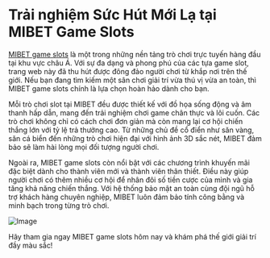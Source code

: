 # Trải nghiệm Sức Hút Mới Lạ tại MIBET Game Slots

[MIBET game slots](https://www.mibet.com/) là một trong những nền tảng trò chơi trực tuyến hàng đầu tại khu vực châu Á. Với sự đa dạng và phong phú của các tựa game slot, trang web này đã thu hút được đông đảo người chơi từ khắp nơi trên thế giới. Nếu bạn đang tìm kiếm một sân chơi giải trí vừa thú vị vừa an toàn, thì MIBET game slots chính là lựa chọn hoàn hảo dành cho bạn.

Mỗi trò chơi slot tại MIBET đều được thiết kế với đồ họa sống động và âm thanh hấp dẫn, mang đến trải nghiệm chơi game chân thực và lôi cuốn. Các trò chơi không chỉ có cách chơi đơn giản mà còn mang lại cơ hội chiến thắng lớn với tỷ lệ trả thưởng cao. Từ những chủ đề cổ điển như săn vàng, săn cá biển đến những trò chơi hiện đại với hình ảnh 3D sắc nét, MIBET đảm bảo sẽ làm hài lòng mọi đối tượng người chơi.

Ngoài ra, MIBET game slots còn nổi bật với các chương trình khuyến mãi đặc biệt dành cho thành viên mới và thành viên thân thiết. Điều này giúp người chơi có thêm nhiều cơ hội để nhân đôi số tiền cược của mình và gia tăng khả năng chiến thắng. Với hệ thống bảo mật an toàn cùng đội ngũ hỗ trợ khách hàng chuyên nghiệp, MIBET luôn đảm bảo tính công bằng và minh bạch trong từng trò chơi.

![Image](https://github.com/user-attachments/assets/bd51ea9f-0666-407b-a7a7-98ead6de688c)

Hãy tham gia ngay MIBET game slots hôm nay và khám phá thế giới giải trí đầy màu sắc!